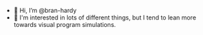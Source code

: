 - 👋 Hi, I’m @bran-hardy
- 👀 I'm interested in lots of different things, but I tend to lean more towards visual program simulations.
